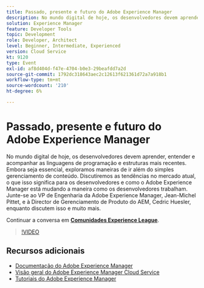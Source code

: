 ```yaml
---
title: Passado, presente e futuro do Adobe Experience Manager
description: No mundo digital de hoje, os desenvolvedores devem aprender, entender e acompanhar as linguagens de programação e estruturas mais recentes. Embora seja essencial, exploramos maneiras de ir além do simples gerenciamento de conteúdo. Discutiremos as tendências no mercado atual, o que isso significa para os desenvolvedores e como o Adobe Experience Manager está mudando a maneira como os desenvolvedores trabalham. Junte-se ao VP de Engenharia da Adobe Experience Manager, Jean-Michel Pittet, e à Director de Gerenciamento de Produto do AEM, Cedric Huesler, enquanto discutem isso e muito mais.
solution: Experience Manager
feature: Developer Tools
topic: Development
role: Developer, Architect
level: Beginner, Intermediate, Experienced
version: Cloud Service
kt: 9120
type: Event
exl-id: af8d404d-f47e-4704-b0e3-29beafdd7a2d
source-git-commit: 1792dc318643aec2c12613f621361d72a7a918b1
workflow-type: tm+mt
source-wordcount: '210'
ht-degree: 6%

---
```


# Passado, presente e futuro do Adobe Experience Manager

No mundo digital de hoje, os desenvolvedores devem aprender, entender e acompanhar as linguagens de programação e estruturas mais recentes. Embora seja essencial, exploramos maneiras de ir além do simples gerenciamento de conteúdo. Discutiremos as tendências no mercado atual, o que isso significa para os desenvolvedores e como o Adobe Experience Manager está mudando a maneira como os desenvolvedores trabalham. Junte-se ao VP de Engenharia da Adobe Experience Manager, Jean-Michel Pittet, e à Director de Gerenciamento de Produto do AEM, Cedric Huesler, enquanto discutem isso e muito mais.

Continuar a conversa em **[Comunidades Experience League](https://adobe.ly/2WrPvNj)**.

>[!VIDEO](https://video.tv.adobe.com/v/337528/?quality=12&learn=on&hidetitle=true)

## Recursos adicionais

- [Documentação do Adobe Experience Manager ](https://experienceleague.adobe.com/docs/experience-manager-cloud-service.html?lang=pt-BR)
- [Visão geral do Adobe Experience Manager Cloud Service](https://experienceleague.adobe.com/docs/experience-manager-cloud-service/overview/home.html)
- [Tutoriais do Adobe Experience Manager](https://experienceleague.adobe.com/docs/experience-manager-tutorials.html)
